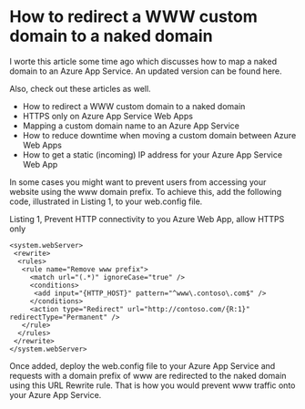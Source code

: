 # How to redirect a WWW custom domain to a naked domain

I worte this article some time ago which discusses how to map a naked domain to an Azure App Service.  An updated version can be found here.

Also, check out these articles as well.

+ How to redirect a WWW custom domain to a naked domain
+ HTTPS only on Azure App Service Web Apps
+ Mapping a custom domain name to an Azure App Service
+ How to reduce downtime when moving a custom domain between Azure Web Apps
+ How to get a static (incoming) IP address for your Azure App Service Web App

In some cases you might want to prevent users from accessing your website using the www domain prefix.  To achieve this, add the following code, illustrated in Listing 1, to your web.config file.

Listing 1, Prevent HTTP connectivity to you Azure Web App, allow HTTPS only

```
<system.webServer>
 <rewrite>
  <rules>
   <rule name="Remove www prefix">
     <match url="(.*)" ignoreCase="true" />
     <conditions>
      <add input="{HTTP_HOST}" pattern="^www\.contoso\.com$" />
     </conditions>
     <action type="Redirect" url="http://contoso.com/{R:1}" redirectType="Permanent" />
   </rule>
  </rules>
 </rewrite>
</system.webServer>
```

Once added, deploy the web.config file to your Azure App Service and requests with a domain prefix of www are redirected to the naked domain using this URL Rewrite rule.  That is how you would prevent www traffic onto your Azure App Service.
